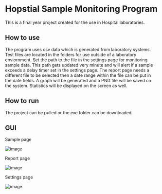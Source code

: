 # Hopstial Sample Monitoring Program
 This is a final year project created for the use in Hospital laboratories. 
 
## How to use
  The program uses csv data which is generated from laboratory systems. 
  Test files are located in the folders for use outside of a laboratory enviornment.
  Set the path to the file in the settings page for monitoring sample data. This path
  gets updated very minute and will alert if a sample exceeds a delay timer set in the settings page.
  The report page needs a different file to be selected then a date range within the file can be put in the date fields.
  A graph will be generated and a PNG file will be saved on the system. Statistics will be displayed on the screen as well.
  
## How to run
  The project can be pulled or the exe folder can be downloaded.
  
## GUI
Sample page

![image](https://user-images.githubusercontent.com/33031563/118410463-6ff37b00-b687-11eb-8a3a-974ed6d6a9e5.png)

Report page

![image](https://user-images.githubusercontent.com/33031563/118410466-72ee6b80-b687-11eb-97d2-0bfc1f4b740a.png)

Settings page

![image](https://user-images.githubusercontent.com/33031563/118410470-7550c580-b687-11eb-9afc-ea8a06a97311.png)
